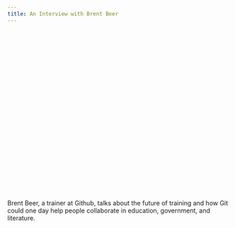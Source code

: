 ```yaml
---
title: An Interview with Brent Beer
---
```


<div id="wistia_sx7cidk4to" class="wistia_embed" style="width:640px;height:360px;"> </div>
<script charset="ISO-8859-1" src="//fast.wistia.com/assets/external/E-v1.js"></script>
<script>
wistiaEmbed = Wistia.embed("sx7cidk4to", { videoFoam: true });
</script>

###

Brent Beer, a trainer at Github, talks about the future of training
and how Git could one day help people collaborate in education,
government, and literature.
